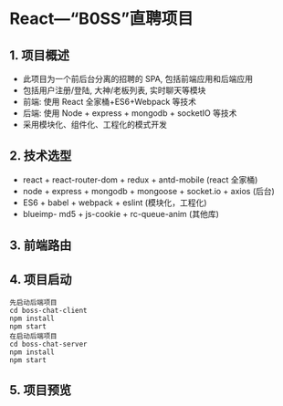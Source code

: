 # React—“B0SS”直聘项目

## 1. 项目概述

- 此项目为一个前后台分离的招聘的 SPA, 包括前端应用和后端应用 
- 包括用户注册/登陆, 大神/老板列表, 实时聊天等模块 
- 前端: 使用 React 全家桶+ES6+Webpack 等技术 
- 后端: 使用 Node + express + mongodb + socketIO 等技术 
- 采用模块化、组件化、工程化的模式开发 

## 2. 技术选型

- react + react-router-dom + redux + antd-mobile (react 全家桶)
- node + express + mongodb + mongoose + socket.io + axios (后台)
- ES6 + babel + webpack + eslint (模块化，工程化)
- blueimp- md5 + js-cookie + rc-queue-anim (其他库)

## 3. 前端路由



## 4. 项目启动

```
先启动后端项目
cd boss-chat-client
npm install 
npm start
在启动后端项目
cd boss-chat-server
npm install
npm start
```

## 5. 项目预览

















































